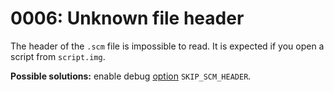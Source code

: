 # 0006: Unknown file header

The header of the `.scm` file is impossible to read. It is expected if you open a script from `script.img`.

**Possible solutions:** enable debug [option](../../editor/console.md#skip_scm_header) `SKIP_SCM_HEADER`.

